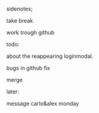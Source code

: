
sidenotes;


take break

work trough github




todo:


about the reappearing loginmodal.


bugs in github fix

merge


later:

message carlo&alex monday
